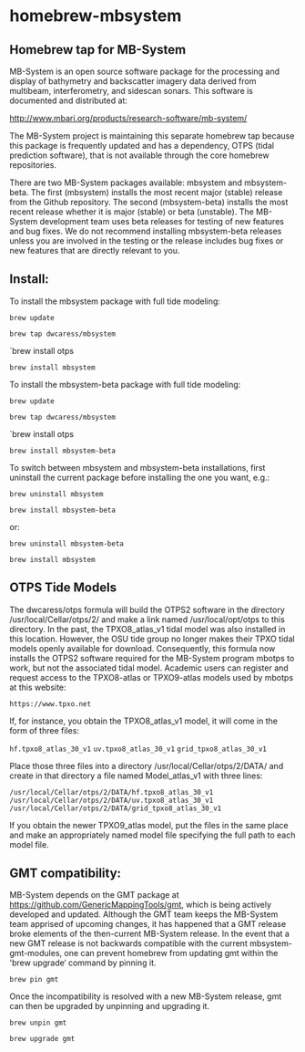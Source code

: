 # homebrew-mbsystem
## Homebrew tap for MB-System

MB-System is an open source software package for the processing and display of bathymetry and backscatter imagery data derived from multibeam, interferometry, and sidescan sonars. This software is documented and distributed at:

http://www.mbari.org/products/research-software/mb-system/

The MB-System project is maintaining this separate homebrew tap because this package is frequently updated and has a dependency, OTPS (tidal prediction software), that is not available through the core homebrew repositories. 

There are two MB-System packages available: mbsystem and mbsystem-beta. The first (mbsystem) installs the most recent major (stable) release from the Github repository. The second (mbsystem-beta) installs the most recent release whether it is major (stable) or beta (unstable). The MB-System development team uses beta releases for testing of new features and bug fixes. We do not recommend installing mbsystem-beta releases unless you are involved in the testing or the release includes bug fixes or new features that are directly relevant to you.

## Install:

To install the mbsystem package with full tide modeling:

`brew update`

`brew tap dwcaress/mbsystem`

`brew install otps

`brew install mbsystem`

To install the mbsystem-beta package with full tide modeling:

`brew update`

`brew tap dwcaress/mbsystem`

`brew install otps

`brew install mbsystem-beta`

To switch between mbsystem and mbsystem-beta installations, first uninstall the current package before installing the one you want, e.g.:

`brew uninstall mbsystem`

`brew install mbsystem-beta`

or:

`brew uninstall mbsystem-beta`

`brew install mbsystem`

## OTPS Tide Models
The dwcaress/otps formula will build the OTPS2 software in the directory /usr/local/Cellar/otps/2/
and make a link named /usr/local/opt/otps to this directory. In the past, the TPXO8_atlas_v1
tidal model was also installed in this location. However, the OSU tide group no longer makes 
their TPXO tidal models openly available for download. Consequently, this formula now installs 
the OTPS2 software required for the MB-System program mbotps to work, but not the associated 
tidal model. 
Academic users can register and request access to the TPXO8-atlas or TPXO9-atlas models
used by mbotps at this website:

  `https://www.tpxo.net`
  
If, for instance, you obtain the TPXO8_atlas_v1 model, it will come in the form of three files:

  `hf.tpxo8_atlas_30_v1`
  `uv.tpxo8_atlas_30_v1`
  `grid_tpxo8_atlas_30_v1`
  
Place those three files into a directory /usr/local/Cellar/otps/2/DATA/ and create in that
directory a file named Model_atlas_v1 with three lines:

  `/usr/local/Cellar/otps/2/DATA/hf.tpxo8_atlas_30_v1`
  `/usr/local/Cellar/otps/2/DATA/uv.tpxo8_atlas_30_v1`
  `/usr/local/Cellar/otps/2/DATA/grid_tpxo8_atlas_30_v1`
  
If you obtain the newer TPXO9_atlas model, put the files in the same place and make an
appropriately named model file specifying the full path to each model file.

## GMT compatibility:

MB-System depends on the GMT package at https://github.com/GenericMappingTools/gmt, which is being actively developed and updated. Although the GMT team keeps the MB-System team apprised of upcoming changes, it has happened that a GMT release broke elements of the then-current MB-System release. In the event that a new GMT release is not backwards compatible with the current mbsystem-gmt-modules, one can prevent homebrew from updating gmt within the 'brew upgrade‘ command by pinning it.

`brew pin gmt`

Once the incompatibility is resolved with a new MB-System release, gmt can then be upgraded by unpinning and upgrading it.

`brew unpin gmt`

`brew upgrade gmt`
